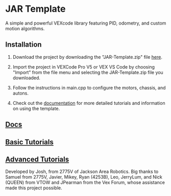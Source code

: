 # JAR Template
A simple and powerful VEXcode library featuring PID, odometry, and custom motion algorithms.

## Installation
1. Download the project by downloading the "JAR-Template.zip" file [here](https://github.com/2775Josh/JAR-Template/releases/latest).

2. Import the project in VEXCode Pro V5 or VEX VS Code by choosing "Import" from the file menu and selecting the JAR-Template.zip file you downloaded.

3. Follow the instructions in main.cpp to configure the motors, chassis, and autons.

4. Check out the <a href="https://jacksonarearobotics.github.io/JAR-Template/" target="_blank">documentation</a> for more detailed tutorials and information on using the template.

## [Docs](https://jacksonarearobotics.github.io/JAR-Template/)

## [Basic Tutorials](https://jacksonarearobotics.github.io/JAR-Template/basic-tutorials)

## [Advanced Tutorials](https://jacksonarearobotics.github.io/JAR-Template/advanced-tutorials)

Developed by Josh, from 2775V of Jackson Area Robotics. Big thanks to Samuel from 2775V, Javier, Mikey, Ryan (4253B), Leo, JerryLum, and Nick (QUEEN) from VTOW and JPearman from the Vex Forum, whose assistance made this project possible.
